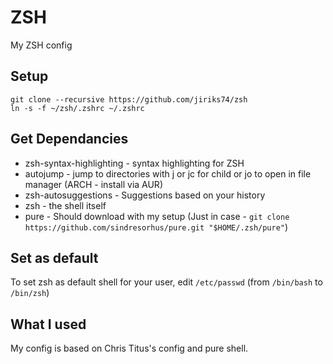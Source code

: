 # ZSH
My ZSH config

## Setup
```
git clone --recursive https://github.com/jiriks74/zsh
ln -s -f ~/zsh/.zshrc ~/.zshrc
```

## Get Dependancies
  - zsh-syntax-highlighting - syntax highlighting for ZSH
  - autojump - jump to directories with j or jc for child or jo to open in file manager (ARCH - install via AUR)
  - zsh-autosuggestions - Suggestions based on your history
  - zsh - the shell itself
  - pure - Should download with my setup (Just in case - `git clone https://github.com/sindresorhus/pure.git "$HOME/.zsh/pure"`)

## Set as default
To set zsh as default shell for your user, edit `/etc/passwd` (from `/bin/bash` to `/bin/zsh`)

## What I used
My config is based on Chris Titus's config and pure shell.
